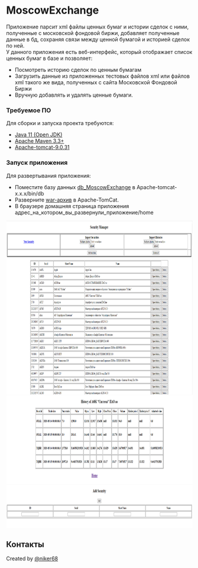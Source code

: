 # MoscowExchange

Приложение парсит xml файлы ценных бумаг и истории сделок с ними, полученные с московской фондовой биржи, добавляет полученные данные в бд, сохраняя связи между ценной бумагой и историей сделок по ней.  
У данного приложения есть веб-интерфейс, который отображает список ценных бумаг в базе и позволяет:
- Посмотреть историю сделок по ценным бумагам
- Загрузить данные из приложенных тестовых файлов xml или файлов xml такого же вида, полученных с сайта Московской Фондовой Биржи
- Вручную добавлять и удалять ценные бумаги.

### Требуемое ПО

Для сборки и запуска проекта требуются:
- [Java 11 (Open JDK)](https://openjdk.java.net/projects/jdk/11/)
- [Apache Maven 3.3+](https://maven.apache.org/)
- [Apache-tomcat-9.0.31](https://tomcat.apache.org/)

### Запуск приложения

Для развертывания приложения:
- Поместите базу данных [db_MoscowExchange](https://github.com/niker68/MoscowExchange/blob/master/db/db_MoscowExchange) в Apache-tomcat-x.x.x/bin/db
- Разверните [war-архив](https://github.com/niker68/MoscowExchange/blob/master/out/artifacts/MoscowExchange/MoscowExchange.war) в Apache-TomCat.
- В браузере домашняя страница приложения адрес_на_котором_вы_развернули_приложение/home 

<img src="https://github.com/niker68/MoscowExchange/blob/master/media/2021-04-20_13-49-06.png" width="953" height="469" /> 
<img src="https://github.com/niker68/MoscowExchange/blob/master/media/2021-04-20_13-49-37.png" width="959" height="238" /> 
<img src="https://github.com/niker68/MoscowExchange/blob/master/media/2021-04-20_13-50-10.png" width="958" height="116"/> 
  
## Контакты
  Created by [@niker68](mailto:niker68@yandex.ru)

